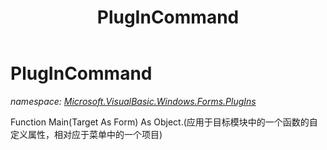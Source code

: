 ﻿---
title: PlugInCommand
---

# PlugInCommand
_namespace: [Microsoft.VisualBasic.Windows.Forms.PlugIns](N-Microsoft.VisualBasic.Windows.Forms.PlugIns.html)_

Function Main(Target As Form) As Object.(应用于目标模块中的一个函数的自定义属性，相对应于菜单中的一个项目)




